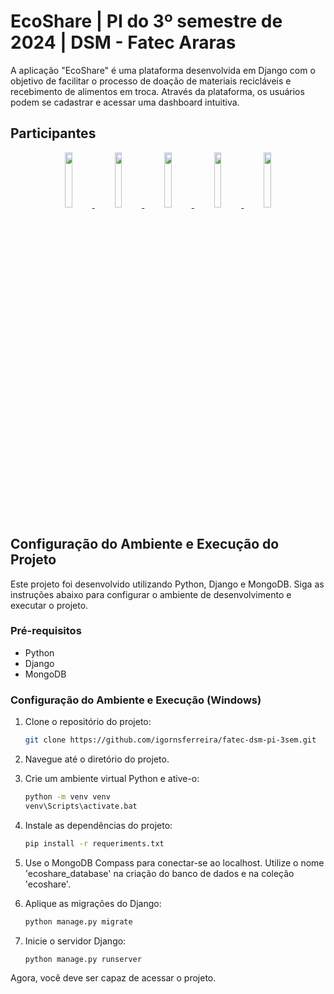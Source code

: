 # EcoShare | PI do 3º semestre de 2024 | DSM - Fatec Araras

A aplicação "EcoShare" é uma plataforma desenvolvida em Django com o objetivo de facilitar o processo de doação de materiais recicláveis e recebimento de alimentos em troca. Através da plataforma, os usuários podem se cadastrar e acessar uma dashboard intuitiva.

## Participantes

<p align="center">
  <a href="https://github.com/igornsferreira">
    <img src="https://avatars.githubusercontent.com/igornsferreira" width="15%">
  </a>
  <a href="https://github.com/beamclive">
    <img src="https://avatars.githubusercontent.com/beamclive" width="15%">
  </a>
  <a href="https://github.com/Brubzie">
    <img src="https://avatars.githubusercontent.com/Brubzie" width="15%">
  </a>
  <a href="https://github.com/Eduguinho">
    <img src="https://avatars.githubusercontent.com/Eduguinho" width="15%">
  </a>
  <a href="https://github.com/EndrewFatec">
    <img src="https://avatars.githubusercontent.com/EndrewFatec" width="15%">
  </a>
</p>

## Configuração do Ambiente e Execução do Projeto

Este projeto foi desenvolvido utilizando Python, Django e MongoDB. Siga as instruções abaixo para configurar o ambiente de desenvolvimento e executar o projeto.

### Pré-requisitos

- Python
- Django
- MongoDB

### Configuração do Ambiente e Execução (Windows)

1. Clone o repositório do projeto:
    ```bash
    git clone https://github.com/igornsferreira/fatec-dsm-pi-3sem.git
    ```
2. Navegue até o diretório do projeto.

3. Crie um ambiente virtual Python e ative-o:
    ```bash
    python -m venv venv
    venv\Scripts\activate.bat
    ```
4. Instale as dependências do projeto:
    ```bash
    pip install -r requeriments.txt
    ```
5. Use o MongoDB Compass para conectar-se ao localhost. Utilize o nome 'ecoshare_database' na criação do banco de dados e na coleção 'ecoshare'.

6. Aplique as migrações do Django:
    ```bash
    python manage.py migrate
    ```

8. Inicie o servidor Django:
    ```bash
    python manage.py runserver
    ```
Agora, você deve ser capaz de acessar o projeto.
